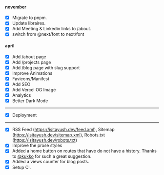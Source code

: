 #### november
- [x] Migrate to pnpm.
- [x] Update libraires.
- [x] Add Meeting & Linkedin links to /about.
- [x] switch from @next/font to next/font

#### april
- [x] Add /about page
- [x] Add /projects page
- [x] Add /blog page with slug support
- [x] Improve Animations
- [x] Favicons/Manifest
- [x] Add SEO
- [x] Add Vercel OG Image
- [x] Analytics
- [x] Better Dark Mode

---

- [x] Deployment

---

- [x] RSS Feed (https://isitayush.dev/feed.xml), Sitemap (https://isitayush.dev/sitemap.xml), Robots.txt (https://isitayush.dev/robots.txt)
- [x] Improve the prose styles
- [x] Added a home button on routes that have do not have a history. Thanks to [@kukko](https://app.daily.dev/kkurko) for such a great suggestion.
- [x] Added a views counter for blog posts.
- [x] Setup CI.
